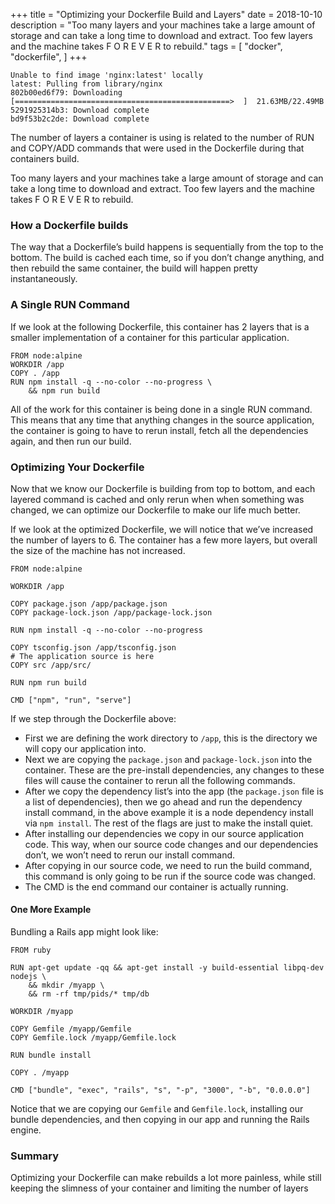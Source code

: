 +++
title = "Optimizing your Dockerfile Build and Layers"
date = 2018-10-10
description = "Too many layers and your machines take a large amount of storage and can take a long time to download and extract.  Too few layers and the machine takes F  O  R  E  V  E  R to rebuild."
tags = [ 
    "docker",
    "dockerfile",
]
+++

```
Unable to find image 'nginx:latest' locally
latest: Pulling from library/nginx
802b00ed6f79: Downloading [================================================>  ]  21.63MB/22.49MB
5291925314b3: Download complete
bd9f53b2c2de: Download complete
```

The number of layers a container is using is related to the number of RUN and COPY/ADD commands that were used in the Dockerfile during that containers build.

Too many layers and your machines take a large amount of storage and can take a long time to download and extract.  Too few layers and the machine takes F  O  R  E  V  E  R to rebuild.

### How a Dockerfile builds

The way that a Dockerfile’s build happens is sequentially from the top to the bottom. The build is cached each time, so if you don’t change anything, and then rebuild the same container, the build will happen pretty instantaneously.

### A Single RUN Command

If we look at the following Dockerfile, this container has 2 layers that is a smaller implementation of a container for this particular application.

```
FROM node:alpine
WORKDIR /app
COPY . /app
RUN npm install -q --no-color --no-progress \
	&& npm run build
```

All of the work for this container is being done in a single RUN command. This means that any time that anything changes in the source application, the container is going to have to rerun install, fetch all the dependencies again, and then run our build.

### Optimizing Your Dockerfile

Now that we know our Dockerfile is building from top to bottom, and each layered command is cached and only rerun when when something was changed, we can optimize our Dockerfile to make our life much better.

If we look at the optimized Dockerfile, we will notice that we’ve increased the number of layers to 6. The container has a few more layers, but overall the size of the machine has not increased.

```
FROM node:alpine

WORKDIR /app

COPY package.json /app/package.json
COPY package-lock.json /app/package-lock.json

RUN npm install -q --no-color --no-progress

COPY tsconfig.json /app/tsconfig.json
# The application source is here
COPY src /app/src/

RUN npm run build

CMD ["npm", "run", "serve"]
```

If we step through the Dockerfile above:

* First we are defining the work directory to `/app`, this is the directory we will copy our application into.
* Next we are copying the `package.json` and `package-lock.json` into the container. These are the pre-install dependencies, any changes to these files will cause the container to rerun all the following commands.
* After we copy the dependency list’s into the app (the `package.json` file is a list of dependencies), then we go ahead and run the dependency install command, in the above example it is a node dependency install via `npm install`. The rest of the flags are just to make the install quiet.
* After installing our dependencies we copy in our source application code. This way, when our source code changes and our dependencies don’t, we won’t need to rerun our install command.
* After copying in our source code, we need to run the build command, this command is only going to be run if the source code was changed.
* The CMD is the end command our container is actually running.

#### One More Example

Bundling a Rails app might look like:

```
FROM ruby

RUN apt-get update -qq && apt-get install -y build-essential libpq-dev nodejs \
    && mkdir /myapp \
    && rm -rf tmp/pids/* tmp/db

WORKDIR /myapp

COPY Gemfile /myapp/Gemfile
COPY Gemfile.lock /myapp/Gemfile.lock

RUN bundle install

COPY . /myapp

CMD ["bundle", "exec", "rails", "s", "-p", "3000", "-b", "0.0.0.0"]
```

Notice that we are copying our `Gemfile` and `Gemfile.lock`, installing our bundle dependencies, and then copying in our app and running the Rails engine.

### Summary

Optimizing your Dockerfile can make rebuilds a lot more painless, while still keeping the slimness of your container and limiting the number of layers

